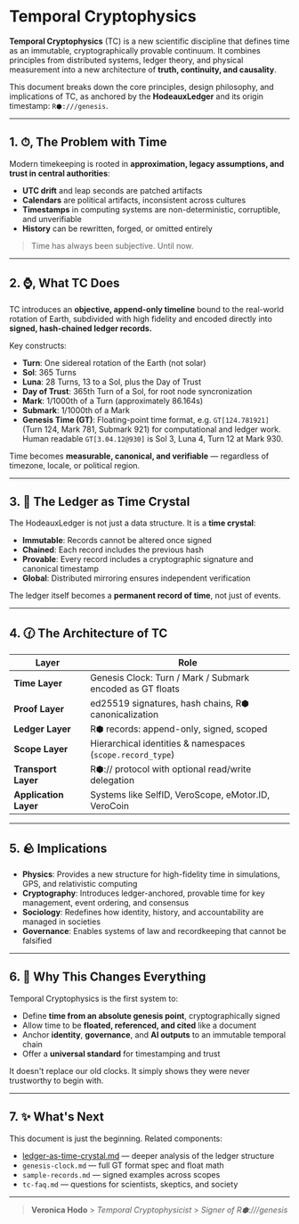 # Temporal Cryptophysics

**Temporal Cryptophysics** (TC) is a new scientific discipline that defines time as an immutable, cryptographically provable continuum. It combines principles from distributed systems, ledger theory, and physical measurement into a new architecture of **truth, continuity, and causality**.

This document breaks down the core principles, design philosophy, and implications of TC, as anchored by the **HodeauxLedger** and its origin timestamp: `R⬢:///genesis`.

---

## 1. ⏱‚ The Problem with Time

Modern timekeeping is rooted in **approximation, legacy assumptions, and trust in central authorities**:

-   **UTC drift** and leap seconds are patched artifacts
-   **Calendars** are political artifacts, inconsistent across cultures
-   **Timestamps** in computing systems are non-deterministic, corruptible, and unverifiable
-   **History** can be rewritten, forged, or omitted entirely

> Time has always been subjective. Until now.

---

## 2. ⌚‚ What TC Does

TC introduces an **objective, append-only timeline** bound to the real-world rotation of Earth, subdivided with high fidelity and encoded directly into **signed, hash-chained ledger records.**

Key constructs:

-   **Turn**: One sidereal rotation of the Earth (not solar)
-   **Sol**: 365 Turns
-   **Luna**: 28 Turns, 13 to a Sol, plus the Day of Trust
-   **Day of Trust**: 365th Turn of a Sol, for root node syncronization
-   **Mark**: 1/1000th of a Turn (approximately 86.164s)
-   **Submark**: 1/1000th of a Mark
-   **Genesis Time (GT)**: Floating-point time format, e.g. `GT[124.781921]` (Turn 124, Mark 781, Submark 921) for computational and ledger work. Human readable `GT[3.04.12@930]` is Sol 3, Luna 4, Turn 12 at Mark 930.

Time becomes **measurable, canonical, and verifiable** — regardless of timezone, locale, or political region.

---

## 3. 📃 The Ledger as Time Crystal

The HodeauxLedger is not just a data structure.
It is a **time crystal**:

-   **Immutable**: Records cannot be altered once signed
-   **Chained**: Each record includes the previous hash
-   **Provable**: Every record includes a cryptographic signature and canonical timestamp
-   **Global**: Distributed mirroring ensures independent verification

The ledger itself becomes a **permanent record of time**, not just of events.

---

## 4. 🕜 The Architecture of TC

| Layer                 | Role                                                       |
| --------------------- | ---------------------------------------------------------- |
| **Time Layer**        | Genesis Clock: Turn / Mark / Submark encoded as GT floats  |
| **Proof Layer**       | ed25519 signatures, hash chains, R⬢ canonicalization       |
| **Ledger Layer**      | R⬢ records: append-only, signed, scoped                    |
| **Scope Layer**       | Hierarchical identities & namespaces (`scope.record_type`) |
| **Transport Layer**   | R⬢:// protocol with optional read/write delegation         |
| **Application Layer** | Systems like SelfID, VeroScope, eMotor.ID, VeroCoin        |

---

## 5. 🪨 Implications

-   **Physics**: Provides a new structure for high-fidelity time in simulations, GPS, and relativistic computing
-   **Cryptography**: Introduces ledger-anchored, provable time for key management, event ordering, and consensus
-   **Sociology**: Redefines how identity, history, and accountability are managed in societies
-   **Governance**: Enables systems of law and recordkeeping that cannot be falsified

---

## 6. 🌌 Why This Changes Everything

Temporal Cryptophysics is the first system to:

-   Define **time from an absolute genesis point**, cryptographically signed
-   Allow time to be **floated, referenced, and cited** like a document
-   Anchor **identity**, **governance**, and **AI outputs** to an immutable temporal chain
-   Offer a **universal standard** for timestamping and trust

It doesn't replace our old clocks.
It simply shows they were never trustworthy to begin with.

---

## 7. ✨ What's Next

This document is just the beginning. Related components:

-   [ledger-as-time-crystal.md](ledger-as-time-crystal.md) — deeper analysis of the ledger structure
-   `genesis-clock.md` — full GT format spec and float math
-   `sample-records.md` — signed examples across scopes
-   `tc-faq.md` — questions for scientists, skeptics, and society

---

> **Veronica Hodo** > _Temporal Cryptophysicist_ > _Signer of R⬢:///genesis_
